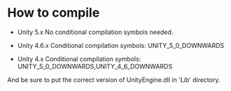 How to compile
====

* Unity 5.x
No conditional compilation symbols needed.

* Unity 4.6.x
Conditional compilation symbols: UNITY_5_0_DOWNWARDS

* Unity 4.x
Conditional compilation symbols: UNITY_5_0_DOWNWARDS,UNITY_4_6_DOWNWARDS

And be sure to put the correct version of UnityEngine.dll in 'Lib' directory.